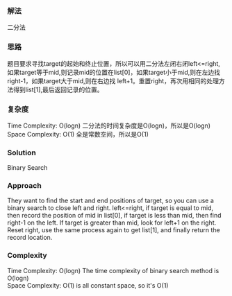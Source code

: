 ### 解法 
二分法

### 思路
题目要求寻找target的起始和终止位置，所以可以用二分法左闭右闭left<=right,如果target等于mid,则记录mid的位置在list[0]，如果target小于mid,则在左边找right-1，如果target大于mid,则在右边找 left+1。重置right，再次用相同的处理方法得到list[1],最后返回记录的位置。

### 复杂度
Time Complexity: O(logn) 二分法的时间复杂度是O(logn)，所以是O(logn)  
Space Complexity: O(1) 全是常数空间，所以是O(1)


### Solution
Binary Search

### Approach
They want to find the start and end positions of target, so you can use a binary search to close left and right. left<=right, if target is equal to mid, then record the position of mid in list[0], if target is less than mid, then find right-1 on the left. If target is greater than mid, look for left+1 on the right. Reset right, use the same process again to get list[1], and finally return the record location.

### Complexity
Time Complexity: O(logn) The time complexity of binary search method is O(logn)  
Space Complexity: O(1) is all constant space, so it's O(1)